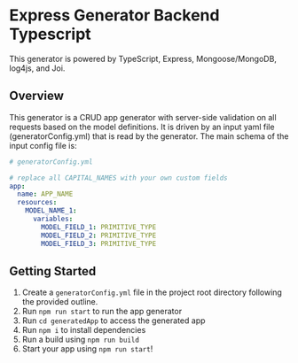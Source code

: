 # Express Generator Backend Typescript
This generator is powered by TypeScript, Express, Mongoose/MongoDB, log4js, and Joi.

## Overview
This generator is a CRUD app generator with server-side validation on all requests based on the model definitions.  It is driven by an input yaml file (generatorConfig.yml) that is read by the generator. The main schema of the input config file is:
```yaml
# generatorConfig.yml

# replace all CAPITAL_NAMES with your own custom fields
app:
  name: APP_NAME
  resources:
    MODEL_NAME_1:
      variables:
        MODEL_FIELD_1: PRIMITIVE_TYPE
        MODEL_FIELD_2: PRIMITIVE_TYPE
        MODEL_FIELD_3: PRIMITIVE_TYPE
```

## Getting Started
1. Create a `generatorConfig.yml` file in the project root directory following the provided outline.
3. Run `npm run start` to run the app generator
4. Run `cd generatedApp` to access the generated app
5. Run `npm i` to install dependencies
6. Run a build using `npm run build`
7. Start your app using `npm run start`!